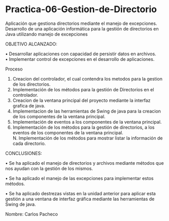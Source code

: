 # Practica-06-Gestion-de-Directorio
Aplicación que gestiona directorios mediante el manejo de excepciones.
Desarrollo de una aplicación informática para la gestión de directorios en Java utilizando manejo de excepciones

OBJETIVO ALCANZADO:

•	Desarrollar aplicaciones con capacidad de persistir datos en archivos.  
•	Implementar control de excepciones en el desarrollo de aplicaciones.

Proceso

1. Creacion del controlador, el cual contendra los metodos para la gestion de los directorios.
2. Implementación de los métodos para la gestión de Directorios en el controlador.
3. Creacion de la ventana principal del proyecto mediante la interfaz grafica de java.
4. Implementacion de las herramientas de Swing de java para la creacion de los componentes de la ventana principal.
5. Implementación de eventos a los componentes de la ventana principal.
6. Implementación de los métodos para la gestión de directorios, a los eventos de los componentes de la ventana principal.  
N. Implementación de los métodos para mostrar listar la información de cada directorio.

CONCLUSIONES:

•	Se ha aplicado el manejo de directorios y archivos mediante métodos que nos ayudan con la gestión de los mismos.

•	Se ha aplicado el manejo de las excepciones para implementar estos métodos.

•	Se ha aplicado destrezas vistas en la unidad anterior para aplicar esta gestión a una ventana de interfaz gráfica mediante las herramientas de Swing de java.

Nombre: Carlos Pacheco
